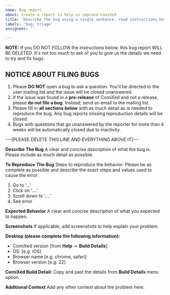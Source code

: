 ```yaml
---
name: Bug report
about: Create a report to help us improve ComiXed
title: 'Describe the bug using a single sentence, read instructions below'
labels: 'bug, triage'
assignees: ''

---
```


**NOTE:** If you DO NOT FOLLOW the instructions below, this bug report WILL BE DELETED. It's not too much to ask
of you to give us the details we need to try and fix bugs.

## NOTICE ABOUT FILING BUGS
1. Please **DO NOT** open a bug to ask a question. You'll be directed to the user mailing list and the issue will be closed unanswered. 
2. If the issue was found in a **pre-release** of ComiXed and not a release, please **do not file a bug**. Instead, send an email to the mailing list. 
3. Please fill in **all sections below** with as much detail as is needed to reproduce the bug. Any bug reports missing reproduction details will be closed.
4. Bugs with questions that go unanswered by the reporter for more than 4 weeks will be automatically closed due to inactivity.

---[PLEASE DELETE THIS LINE AND EVERYTHING ABOVE IT]---

**Describe The Bug**
A clear and concise description of what the bug is. Please include as much detail as possible.

**To Reproduce The Bug**
Steps to reproduce the behavior. Please be as complete as possible and describe the exact steps and values used to cause the error:
1. Go to '...'
1. Click on '....'
1. Scroll down to '....'
1. See error

**Expected Behavior**
A clear and concise description of what you expected to happen.

**Screenshots**
If applicable, add screenshots to help explain your problem.

**Desktop (please complete the following information):**
 - ComiXed version [from **Help** -> **Build Details**]
 - OS: [e.g. iOS]
 - Browser name [e.g. chrome, safari]
 - Browser version [e.g. 22]

**ComiXed Build Detail:**
Copy and past the details from **Build Details** menu option.

**Additional Context**
Add any other context about the problem here.
